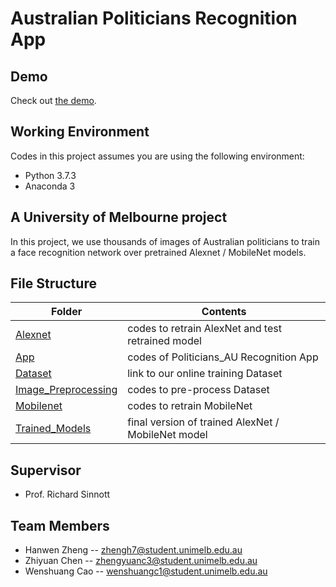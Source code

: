 # Australian Politicians Recognition App
## Demo
Check out [the demo](https://www.youtube.com/watch?v=YtuQyDYH6mk).
## Working Environment
Codes in this project assumes you are using the following environment:
- Python 3.7.3
- Anaconda 3
## A University of Melbourne project
In this project, we use thousands of images of Australian politicians to train a face recognition network over pretrained Alexnet / MobileNet models.
## File Structure
|Folder|Contents|
|-|-|
|[Alexnet](https://github.com/HanwenZheng/PoliticiansAU_Recognition/tree/master/Alexnet "Alexnet")|codes to retrain AlexNet and test retrained model|
|[App](https://github.com/HanwenZheng/PoliticiansAU_Recognition/tree/master/App "App")|codes of Politicians_AU Recognition App|
|[Dataset](https://github.com/HanwenZheng/PoliticiansAU_Recognition/tree/master/Dataset "Dataset")|link to our online training Dataset|
|[Image_Preprocessing](https://github.com/HanwenZheng/PoliticiansAU_Recognition/tree/master/Image_Preprocessing "Image_Preprocessing")|codes to pre-process Dataset|
|[Mobilenet](https://github.com/HanwenZheng/PoliticiansAU_Recognition/tree/master/Mobilenet "Mobilenet")|codes to retrain MobileNet|
|[Trained_Models](https://github.com/HanwenZheng/PoliticiansAU_Recognition/tree/master/Trained_Models "Trained_Models")|final version of trained AlexNet / MobileNet model|
## Supervisor
- Prof. Richard Sinnott
## Team Members
- Hanwen Zheng -- zhengh7@student.unimelb.edu.au
- Zhiyuan Chen -- zhengyuanc3@student.unimelb.edu.au
- Wenshuang Cao -- wenshuangc1@student.unimelb.edu.au
